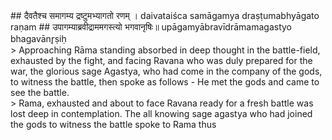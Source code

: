 <section>
<section data-markdown>
## दैवतैश्च समागम्य द्रष्टुमभ्यागतो रणम् ।
daivataiśca samāgamya draṣṭumabhyāgato raṇam
## उपागम्याब्रवीद्राममगस्त्यो भगवानृषिः॥
upāgamyābravīdrāmamagastyo bhagavānr̥ṣiḥ
</section>
<section data-markdown>
> Approaching Rāma standing absorbed in deep thought in the battle-field, exhausted by the fight, and facing Ravana who was duly prepared for the war, the glorious sage Agastya, who had come in the company of the gods, to witness the battle, then spoke as follows - He met the gods and came to see the battle.
</section>
<section data-markdown>
> Rama, exhausted and about to face Ravana ready for a fresh battle was lost deep in contemplation. The all knowing sage agastya who had joined the gods to witness the battle spoke to Rama thus
</section>
</section>
